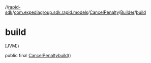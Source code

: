//[rapid-sdk](../../../../index.md)/[com.expediagroup.sdk.rapid.models](../../index.md)/[CancelPenalty](../index.md)/[Builder](index.md)/[build](build.md)

# build

[JVM]\

public final [CancelPenalty](../index.md)[build](build.md)()

